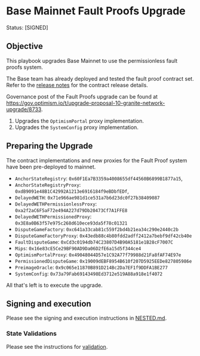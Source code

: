 # Base Mainnet Fault Proofs Upgrade

Status: [SIGNED]

## Objective

This playbook upgrades Base Mainnet to use the permissionless fault proofs system.

The Base team has already deployed and tested the fault proof contract set. Refer to the [release notes](https://github.com/ethereum-optimism/optimism/releases/tag/op-contracts%2Fv1.6.0) for the contract release details.

Governance post of the Fault Proofs upgrade can be found at https://gov.optimism.io/t/upgrade-proposal-10-granite-network-upgrade/8733.

1. Upgrades the `OptimismPortal` proxy implementation.
2. Upgrades the `SystemConfig` proxy implementation.

## Preparing the Upgrade

The contract implementations and new proxies for the Fault Proof system have been pre-deployed to mainnet.

- `AnchorStateRegistry`: `0x60F1Ea7B3359a4008655df44560B6899B1877a15`,
- `AnchorStateRegistryProxy`: `0xdB9091e48B1C42992A1213e6916184f9eBDbfEDf`,
- `DelayedWETH`: `0x71e966ae981d1ce531a7b6d23dc0f27b38409087`
- `DelayedWETHPermissionlessProxy`: `0xa2f2aC6F5aF72e494A227d79Db20473Cf7A1FFE8`
- `DelayedWETHPermissionedProxy`: `0x3E8a0B63f57e975c268d610ece93da5f78c01321`
- `DisputeGameFactory`: `0xc641a33cab81c559f2bd4b21ea34c290e2440c2b`
- `DisputeGameFactoryProxy`: `0x43edb88c4b80fdd2adff2412a7bebf9df42cb40e`
- `FaultDisputeGame`: `0xCd3c0194db74C23807D4B90A5181e1B28cF7007C`
- `Mips`: `0x16e83cE5Ce29BF90AD9Da06D2fE6a15d5f344ce4`
- `OptimismPortalProxy`: `0x49048044D57e1C92A77f79988d21Fa8fAF74E97e`
- `PermissionedDisputeGame`: `0x19009dEBF8954B610f207D5925EEDe827805986e`
- `PreimageOracle`: `0x9c065e11870B891D214Bc2Da7EF1f9DDFA1BE277`
- `SystemConfig`: `0x73a79Fab69143498Ed3712e519A88a918e1f4072`

All that's left is to execute the upgrade.


## Signing and execution

Please see the signing and execution instructions in [NESTED.md](../../../NESTED.md).

### State Validations

Please see the instructions for [validation](./VALIDATION.md).
